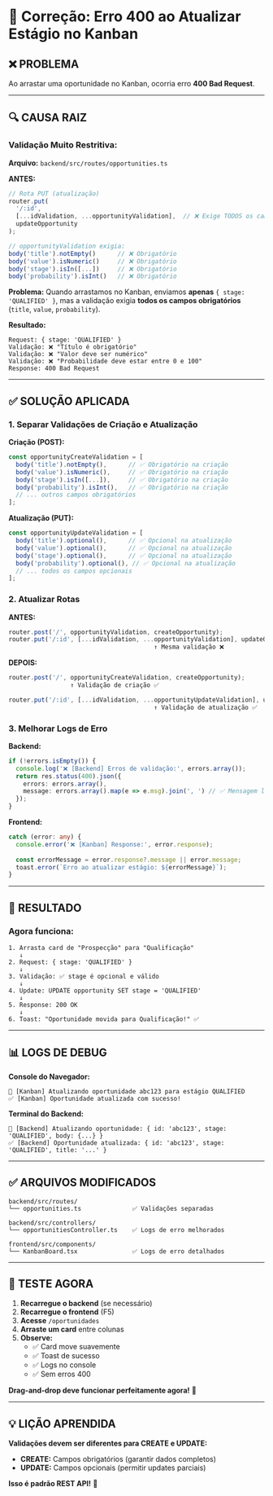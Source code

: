 # 🔧 Correção: Erro 400 ao Atualizar Estágio no Kanban

## ❌ **PROBLEMA**

Ao arrastar uma oportunidade no Kanban, ocorria erro **400 Bad Request**.

---

## 🔍 **CAUSA RAIZ**

### **Validação Muito Restritiva:**

**Arquivo:** `backend/src/routes/opportunities.ts`

**ANTES:**
```typescript
// Rota PUT (atualização)
router.put(
  '/:id',
  [...idValidation, ...opportunityValidation],  // ❌ Exige TODOS os campos
  updateOpportunity
);

// opportunityValidation exigia:
body('title').notEmpty()      // ❌ Obrigatório
body('value').isNumeric()     // ❌ Obrigatório
body('stage').isIn([...])     // ❌ Obrigatório
body('probability').isInt()   // ❌ Obrigatório
```

**Problema:**
Quando arrastamos no Kanban, enviamos **apenas** `{ stage: 'QUALIFIED' }`, mas a validação exigia **todos os campos obrigatórios** (`title`, `value`, `probability`).

**Resultado:**
```
Request: { stage: 'QUALIFIED' }
Validação: ❌ "Título é obrigatório"
Validação: ❌ "Valor deve ser numérico"
Validação: ❌ "Probabilidade deve estar entre 0 e 100"
Response: 400 Bad Request
```

---

## ✅ **SOLUÇÃO APLICADA**

### **1. Separar Validações de Criação e Atualização**

**Criação (POST):**
```typescript
const opportunityCreateValidation = [
  body('title').notEmpty(),      // ✅ Obrigatório na criação
  body('value').isNumeric(),     // ✅ Obrigatório na criação
  body('stage').isIn([...]),     // ✅ Obrigatório na criação
  body('probability').isInt(),   // ✅ Obrigatório na criação
  // ... outros campos obrigatórios
];
```

**Atualização (PUT):**
```typescript
const opportunityUpdateValidation = [
  body('title').optional(),      // ✅ Opcional na atualização
  body('value').optional(),      // ✅ Opcional na atualização
  body('stage').optional(),      // ✅ Opcional na atualização
  body('probability').optional(), // ✅ Opcional na atualização
  // ... todos os campos opcionais
];
```

### **2. Atualizar Rotas**

**ANTES:**
```typescript
router.post('/', opportunityValidation, createOpportunity);
router.put('/:id', [...idValidation, ...opportunityValidation], updateOpportunity);
                                        ↑ Mesma validação ❌
```

**DEPOIS:**
```typescript
router.post('/', opportunityCreateValidation, createOpportunity);
                 ↑ Validação de criação ✅

router.put('/:id', [...idValidation, ...opportunityUpdateValidation], updateOpportunity);
                                        ↑ Validação de atualização ✅
```

### **3. Melhorar Logs de Erro**

**Backend:**
```typescript
if (!errors.isEmpty()) {
  console.log('❌ [Backend] Erros de validação:', errors.array());
  return res.status(400).json({ 
    errors: errors.array(),
    message: errors.array().map(e => e.msg).join(', ') // ✅ Mensagem legível
  });
}
```

**Frontend:**
```typescript
catch (error: any) {
  console.error('❌ [Kanban] Response:', error.response);
  
  const errorMessage = error.response?.message || error.message;
  toast.error(`Erro ao atualizar estágio: ${errorMessage}`);
}
```

---

## 🎯 **RESULTADO**

### **Agora funciona:**
```
1. Arrasta card de "Prospecção" para "Qualificação"
   ↓
2. Request: { stage: 'QUALIFIED' }
   ↓
3. Validação: ✅ stage é opcional e válido
   ↓
4. Update: UPDATE opportunity SET stage = 'QUALIFIED'
   ↓
5. Response: 200 OK
   ↓
6. Toast: "Oportunidade movida para Qualificação!" ✅
```

---

## 📊 **LOGS DE DEBUG**

**Console do Navegador:**
```
🔄 [Kanban] Atualizando oportunidade abc123 para estágio QUALIFIED
✅ [Kanban] Oportunidade atualizada com sucesso!
```

**Terminal do Backend:**
```
🔄 [Backend] Atualizando oportunidade: { id: 'abc123', stage: 'QUALIFIED', body: {...} }
✅ [Backend] Oportunidade atualizada: { id: 'abc123', stage: 'QUALIFIED', title: '...' }
```

---

## ✅ **ARQUIVOS MODIFICADOS**

```
backend/src/routes/
└── opportunities.ts              ✅ Validações separadas

backend/src/controllers/
└── opportunitiesController.ts    ✅ Logs de erro melhorados

frontend/src/components/
└── KanbanBoard.tsx               ✅ Logs de erro detalhados
```

---

## 🧪 **TESTE AGORA**

1. **Recarregue o backend** (se necessário)
2. **Recarregue o frontend** (F5)
3. **Acesse** `/oportunidades`
4. **Arraste um card** entre colunas
5. **Observe:**
   - ✅ Card move suavemente
   - ✅ Toast de sucesso
   - ✅ Logs no console
   - ✅ Sem erros 400

**Drag-and-drop deve funcionar perfeitamente agora!** 🎉

---

## 💡 **LIÇÃO APRENDIDA**

**Validações devem ser diferentes para CREATE e UPDATE:**
- **CREATE:** Campos obrigatórios (garantir dados completos)
- **UPDATE:** Campos opcionais (permitir updates parciais)

**Isso é padrão REST API!** 🎯




